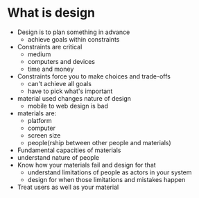 # What is design

- Design is to plan something in advance
  - achieve goals within constraints
- Constraints are critical
  - medium
  - computers and devices
  - time and money
- Constraints force you to make choices and trade-offs
  - can't achieve all goals
  - have to pick what's important
- material used changes nature of design
  - mobile to web design is bad
- materials are:
  - platform
  - computer
  - screen size
  - people(rship between other people and materials)
- Fundamental capacities of materials
- understand nature of people
- Know how your materials fail and design for that
  - understand limitations of people as actors in your system
  - design for when those limitations and mistakes happen
- Treat users as well as your material